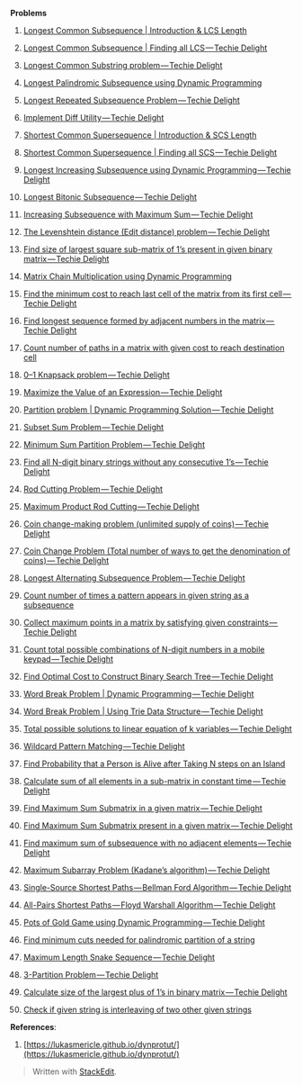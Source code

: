 
**Problems**
1.  [Longest Common Subsequence | Introduction & LCS Length](http://www.techiedelight.com/longest-common-subsequence/)
    
2.  [Longest Common Subsequence | Finding all LCS — Techie Delight](http://www.techiedelight.com/longest-common-subsequence-finding-lcs/)
    
3.  [Longest Common Substring problem — Techie Delight](http://www.techiedelight.com/longest-common-substring-problem/)
    
4.  [Longest Palindromic Subsequence using Dynamic Programming](http://www.techiedelight.com/longest-palindromic-subsequence-using-dynamic-programming/)
    
5.  [Longest Repeated Subsequence Problem — Techie Delight](http://www.techiedelight.com/longest-repeated-subsequence-problem/)
    
6.  [Implement Diff Utility — Techie Delight](http://www.techiedelight.com/implement-diff-utility/)
    
7.  [Shortest Common Supersequence | Introduction & SCS Length](http://www.techiedelight.com/shortest-common-supersequence-introduction-scs-length/)
    
8.  [Shortest Common Supersequence | Finding all SCS — Techie Delight](http://www.techiedelight.com/shortest-common-supersequence-finding-scs/)
    
9.  [Longest Increasing Subsequence using Dynamic Programming — Techie Delight](http://www.techiedelight.com/longest-increasing-subsequence-using-dynamic-programming/)
    
10.  [Longest Bitonic Subsequence — Techie Delight](http://www.techiedelight.com/longest-bitonic-subsequence/)
    
11.  [Increasing Subsequence with Maximum Sum — Techie Delight](http://www.techiedelight.com/increasing-subsequence-with-maximum-sum/)
    
12.  [The Levenshtein distance (Edit distance) problem — Techie Delight](http://www.techiedelight.com/levenshtein-distance-edit-distance-problem/)
    
13.  [Find size of largest square sub-matrix of 1’s present in given binary matrix — Techie Delight](http://www.techiedelight.com/find-size-largest-square-sub-matrix-1s-present-given-binary-matrix/)
    
14.  [Matrix Chain Multiplication using Dynamic Programming](http://www.techiedelight.com/matrix-chain-multiplication/)
    
15.  [Find the minimum cost to reach last cell of the matrix from its first cell — Techie Delight](http://www.techiedelight.com/find-minimum-cost-reach-last-cell-matrix-first-cell/)
    
16.  [Find longest sequence formed by adjacent numbers in the matrix — Techie Delight](http://www.techiedelight.com/find-longest-sequence-formed-adjacent-numbers-matrix/)
    
17.  [Count number of paths in a matrix with given cost to reach destination cell](http://www.techiedelight.com/counting-paths-on-grid-to-reach-destination-cell/)
    
18.  [0–1 Knapsack problem — Techie Delight](http://www.techiedelight.com/0-1-knapsack-problem/)
    
19.  [Maximize the Value of an Expression — Techie Delight](http://www.techiedelight.com/maximize-value-of-the-expression/)
    
20.  [Partition problem | Dynamic Programming Solution — Techie Delight](http://www.techiedelight.com/partition-problem/)
    
21.  [Subset Sum Problem — Techie Delight](http://www.techiedelight.com/subset-sum-problem/)
    
22.  [Minimum Sum Partition Problem — Techie Delight](http://www.techiedelight.com/minimum-sum-partition-problem/)
    
23.  [Find all N-digit binary strings without any consecutive 1’s — Techie Delight](http://www.techiedelight.com/find-n-digit-binary-strings-without-consecutive-1s/)
    
24.  [Rod Cutting Problem — Techie Delight](http://www.techiedelight.com/rot-cutting/)
    
25.  [Maximum Product Rod Cutting — Techie Delight](http://www.techiedelight.com/maximum-product-rod-cutting/)
    
26.  [Coin change-making problem (unlimited supply of coins) — Techie Delight](http://www.techiedelight.com/coin-change-making-problem-unlimited-supply-coins/)
    
27.  [Coin Change Problem (Total number of ways to get the denomination of coins) — Techie Delight](http://www.techiedelight.com/coin-change-problem-find-total-number-ways-get-denomination-coins/)
    
28.  [Longest Alternating Subsequence Problem — Techie Delight](http://www.techiedelight.com/longest-alternating-subsequence/)
    
29.  [Count number of times a pattern appears in given string as a subsequence](http://www.techiedelight.com/count-number-times-pattern-appears-given-string-subsequence/)
    
30.  [Collect maximum points in a matrix by satisfying given constraints — Techie Delight](http://www.techiedelight.com/collect-maximum-points-matrix-satisfying-given-constraints/)
    
31.  [Count total possible combinations of N-digit numbers in a mobile keypad — Techie Delight](http://www.techiedelight.com/count-total-possible-combinations-n-digit-numbers-mobile-keypad/)
    
32.  [Find Optimal Cost to Construct Binary Search Tree — Techie Delight](http://www.techiedelight.com/find-optimal-cost-to-construct-binary-search-tree/)
    
33.  [Word Break Problem | Dynamic Programming — Techie Delight](http://www.techiedelight.com/word-break-problem/)
    
34.  [Word Break Problem | Using Trie Data Structure — Techie Delight](http://www.techiedelight.com/word-break-problem-using-trie/)
    
35.  [Total possible solutions to linear equation of k variables — Techie Delight](http://www.techiedelight.com/total-possible-solutions-linear-equation-k-variables/)
    
36.  [Wildcard Pattern Matching — Techie Delight](http://www.techiedelight.com/wildcard-pattern-matching/)
    
37.  [Find Probability that a Person is Alive after Taking N steps on an Island](http://www.techiedelight.com/probability-alive-after-taking-n-steps-island/)
    
38.  [Calculate sum of all elements in a sub-matrix in constant time — Techie Delight](http://www.techiedelight.com/calculate-sum-elements-sub-matrix-constant-time/)
    
39.  [Find Maximum Sum Submatrix in a given matrix — Techie Delight](http://www.techiedelight.com/find-maximum-sum-submatrix-in-given-matrix/)
    
40.  [Find Maximum Sum Submatrix present in a given matrix — Techie Delight](http://www.techiedelight.com/find-maximum-sum-submatrix-present-given-matrix/)
    
41.  [Find maximum sum of subsequence with no adjacent elements — Techie Delight](http://www.techiedelight.com/maximum-sum-of-subsequence-with-no-adjacent-elements)
    
42.  [Maximum Subarray Problem (Kadane’s algorithm) — Techie Delight](http://www.techiedelight.com/maximum-subarray-problem-kadanes-algorithm/)
    
43.  [Single-Source Shortest Paths — Bellman Ford Algorithm — Techie Delight](http://www.techiedelight.com/single-source-shortest-paths-bellman-ford-algorithm/)
    
44.  [All-Pairs Shortest Paths — Floyd Warshall Algorithm — Techie Delight](http://www.techiedelight.com/pairs-shortest-paths-floyd-warshall-algorithm/)
    
45.  [Pots of Gold Game using Dynamic Programming — Techie Delight](http://www.techiedelight.com/pots-gold-game-dynamic-programming/)
    
46.  [Find minimum cuts needed for palindromic partition of a string](http://www.techiedelight.com/find-minimum-cuts-needed-palindromic-partition-string/)
    
47.  [Maximum Length Snake Sequence — Techie Delight](http://www.techiedelight.com/maximum-length-snake-sequence/)
    
48.  [3-Partition Problem — Techie Delight](http://www.techiedelight.com/3-partition-problem/)
    
49.  [Calculate size of the largest plus of 1’s in binary matrix — Techie Delight](http://www.techiedelight.com/calculate-size-largest-plus-1s-binary-matrix/)
    
50.  [Check if given string is interleaving of two other given strings](http://www.techiedelight.com/check-string-interleaving-two-given-strings/)

**References**:

1. [https://lukasmericle.github.io/dynprotut/](https://lukasmericle.github.io/dynprotut/)  
  
  
> Written with [StackEdit](https://stackedit.io/).
<!--stackedit_data:
eyJoaXN0b3J5IjpbLTcwOTM4OTg5NCwyMDUzNTQzNjA2XX0=
-->